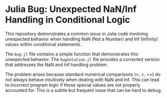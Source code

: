 # Julia Bug: Unexpected NaN/Inf Handling in Conditional Logic

This repository demonstrates a common issue in Julia code involving unexpected behavior when handling NaN (Not a Number) and Inf (Infinity) values within conditional statements.

The `bug.jl` file contains a simple function that demonstrates this unexpected behavior. The `bugSolution.jl` file provides a corrected version that addresses the NaN and Inf handling problem.

The problem arises because standard numerical comparisons (>, <, ==) do not always behave intuitively when dealing with NaN and Inf.  This can lead to incorrect program logic if these special values are not properly accounted for.  This is a subtle but frequent issue that can be hard to debug.